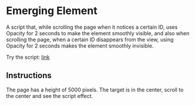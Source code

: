 # Emerging Element

A script that, while scrolling the page when it notices a certain ID, uses Opacity for 2 seconds to make the element smoothly visible, and also when scrolling the page, when a certain ID disappears from the view, using Opacity for 2 seconds makes the element smoothly invisible.

Try the script: <a href="https://inalsur.github.io/emerging-element/">link</a>

<h2>Instructions</h2> 
The page has a height of 5000 pixels. The target is in the center, scroll to the center and see the script effect.
